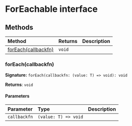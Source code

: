 # ForEachable interface













## Methods

| Method	   |  Returns	| Description|
|:-------------|:-------|:-----------|
|[forEach(callbackfn)](#foreachcallbackfn)      | `void` |  |




### forEach(callbackfn)



**Signature:** ``forEach(callbackfn: (value: T) => void): void``

**Returns**: `void`



#### Parameters


| Parameter	   | Type    | Description |
|:-------------|:---------------|:------------|
| `callbackfn`    | `(value: T) => void` |  |

